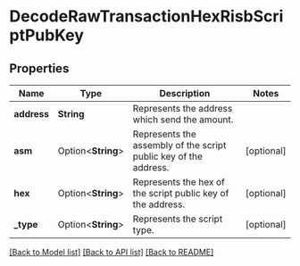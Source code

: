 # DecodeRawTransactionHexRisbScriptPubKey

## Properties

Name | Type | Description | Notes
------------ | ------------- | ------------- | -------------
**address** | **String** | Represents the address which send the amount. | 
**asm** | Option<**String**> | Represents the assembly of the script public key of the address. | [optional]
**hex** | Option<**String**> | Represents the hex of the script public key of the address. | [optional]
**_type** | Option<**String**> | Represents the script type. | [optional]

[[Back to Model list]](../README.md#documentation-for-models) [[Back to API list]](../README.md#documentation-for-api-endpoints) [[Back to README]](../README.md)


